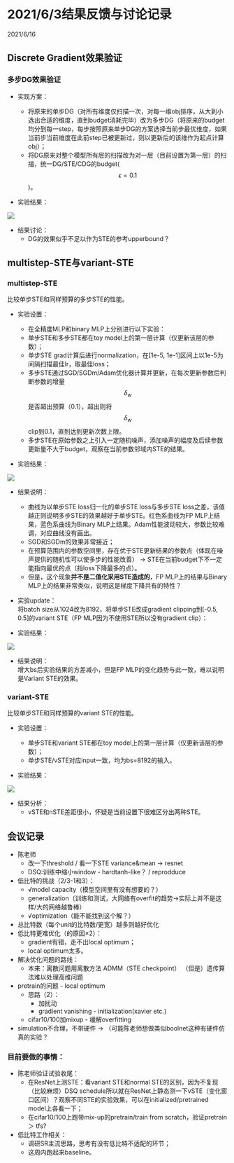 # 2021/6/3结果反馈与讨论记录  

2021/6/16  

## Discrete Gradient效果验证  
### 多步DG效果验证  
* 实现方案：  
    * 将原来的单步DG（对所有维度仅扫描一次，对每一维obj排序，从大到小选出合适的维度，直到budget消耗完毕）改为多步DG（将原来的budget均分到每一step，每步按照原来单步DG的方案选择当前步最优维度，如果当前步当前维度在此前step已被更新过，则以更新后的该维作为起点计算obj）；  
    * 将DG原来对整个模型所有层的扫描改为对一层（目前设置为第一层）的扫描，统一DG/STE/CDG的budget($$\epsilon = 0.1$$)。  

* 实验结果：  

![](https://raw.githubusercontent.com/YouCaiJun98/MyPicBed/main/imgs/202106160001.png)  

* 结果讨论：  
    * DG的效果似乎不足以作为STE的参考upperbound？  

## multistep-STE与variant-STE  
### multistep-STE  
比较单步STE和同样预算的多步STE的性能。  
* 实验设置：  
    * 在全精度MLP和binary MLP上分别进行以下实验：  
    * 单步STE和多步STE都在toy model上的第一层计算（仅更新该层的参数）；  
    * 单步STE grad计算后进行normalization，在[1e-5, 1e-1]区间上以1e-5为间隔扫描最佳lr，取最佳loss；  
    * 多步STE通过SGD/SGDm/Adam优化器计算并更新，在每次更新参数后判断参数的增量$$\delta_w$$是否超出预算（0.1），超出则将$$\delta_w$$ clip到0.1，直到达到更新次数上限。  
    * 多步STE在原始参数之上引入一定随机噪声，添加噪声的幅度及后续参数更新量不大于budget，观察在当前参数邻域内STE的结果。  

* 实验结果：  

![](https://raw.githubusercontent.com/YouCaiJun98/MyPicBed/main/imgs/202106160003.png)  

*   结果说明：    
    * 曲线为以单步STE loss归一化的单步STE loss与多步STE loss之差，该值越正则说明多步STE的效果越好于单步STE。红色系曲线为FP MLP上结果，蓝色系曲线为Binary MLP上结果。Adam性能波动较大，参数比较难调，对应曲线没有画出。  
    * SGD和SGDm的效果非常接近；  
    * 在预算范围内的参数空间里，存在优于STE更新结果的参数点（体现在噪声提供的随机性可以使多步的性能改善） -> STE在当前budget下不一定能指向最优的点（指loss下降最多的点）。  
    * 但是，这个现象**并不是二值化采用STE造成的**，FP MLP上的结果与Binary MLP上的结果非常类似，说明这是梯度下降共有的特性？  

* 实验update：  
    将batch size从1024改为8192，将单步STE改成gradient clipping到[-0.5, 0.5]的variant STE（FP MLP因为不使用STE所以没有gradient clip）：  

* 实验结果：  

![](https://raw.githubusercontent.com/YouCaiJun98/MyPicBed/main/imgs/202106160002.png)  

*   结果说明：  
    增大bs后实验结果的方差减小，但是FP MLP的变化趋势与此一致，难以说明是Variant STE的效果。  

### variant-STE  
比较单步STE和同样预算的variant STE的性能。  
* 实验设置：  
    * 单步STE和variant STE都在toy model上的第一层计算（仅更新该层的参数）；  
    * 单步STE/vSTE对应input一致，均为bs=8192的输入。  

* 实验结果：  

![](https://raw.githubusercontent.com/YouCaiJun98/MyPicBed/main/imgs/202106160004.png)  

*   结果分析：  
    * vSTE和nSTE差距很小，怀疑是当前设置下很难区分出两种STE。  


## 会议记录  
* 陈老师  
    * 改一下threshold / 看一下STE variance&mean  -> resnet  
    * DSQ:训练中缩小window - hardtanh-like？  / reprodduce  
* 低比特的挑战（2/3-1和3）：  
    * √model capacity（模型空间里有没有想要的？）  
    * generalization（训练和测试，大网络有overfit的趋势->实际上并不是这样/大的网络越鲁棒）  
    * √optimization（能不能找到这个解？）  
* 总比特数（每个unit的比特数/更宽）越多则越好优化  
* 低比特更难优化（的原因×2）：  
    * gradient有错，走不出local optimum；    
    * local optimum太多。  
* 解决优化问题的路线：  
    * 本来：离散问题用离散方法 ADMM（STE checkpoint） （但是）遗传算法难以处理高维问题 
* pretrain的问题 - local optimum    
    * 思路（2）：  
        * 加扰动  
        * gradient vanishing - initialization(xavier etc.)  
    * cifar10/100加mixup - 缓解overfitting  
* simulation不合理，不带硬件 -> （可能陈老师想做类似boolnet这种有硬件仿真的实验？   

### 目前要做的事情：  
* 陈老师验证试验收尾：  
    * 在ResNet上测STE：看variant STE和normal STE的区别，因为不复现（比较麻烦）DSQ schedule所以就在ResNet上静态测一下vSTE（变化窗口区间）？观察不同STE的实验效果，可以在initialized/pretrained model上各看一下；  
    * 在cifar10/100上跑带mix-up的pretrain/train from scratch，验证pretrain ＞ tfs?  
* 低比特工作相关：  
    * 调研SR主流思路，思考有没有低比特不适配的环节；  
    * 这周内跑起来baseline。  